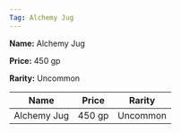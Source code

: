 ```yaml
---
Tag: Alchemy Jug
---
```


**Name:** Alchemy Jug

**Price:** 450 gp

**Rarity:** Uncommon

| Name     | Price     | Rarity     |
| -------- | --------- | ---------- |
| Alchemy Jug | 450 gp | Uncommon |
